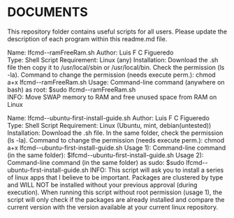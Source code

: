 # DOCUMENTS
This repository folder contains useful scripts for all users.
Please update the description of each program within this readme.md file. 

Name: 		lfcmd--ramFreeRam.sh
Author: 	Luis F C Figueredo	
Type: 		Shell Script
Requirement:	Linux (any)
Installation: 	Download the .sh file then copy it to /usr/local/sbin or /usr/local/bin. Check the permission (ls -la). Command to change the permission (needs execute perm.): chmod a+x lfcmd--ramFreeRam.sh
Usage:		Command-line command (anywhere on bash) as root: 
		$sudo lfcmd--ramFreeRam.sh	
INFO: 		Move SWAP memory to RAM and free unused space from RAM on Linux



Name: 		lfcmd--ubuntu-first-install-guide.sh
Author: 	Luis F C Figueredo	
Type: 		Shell Script
Requirement:	Linux (Ubuntu, mint, debian(untested))
Installation: 	Download the .sh file. In the same folder, check the permission (ls -la). Command to change the permission (needs execute perm.): chmod a+x lfcmd--ubuntu-first-install-guide.sh
Usage 1):	Command-line command (in the same folder): 
		$lfcmd--ubuntu-first-install-guide.sh
Usage 2):	Command-line command (in the same folder) as sudo:
		$sudo lfcmd--ubuntu-first-install-guide.sh
INFO: 		This script will ask you to install a series of linux apps that I believe to be important. Packages are clustered by type and WILL NOT be installed without your previous approval (during execution). When running this script without root permission (usage 1), the script will only check if the packages are already installed and compare the current version with the version available at your current linux repository.


